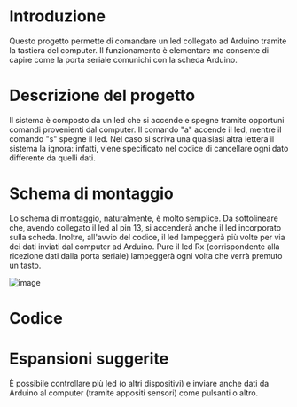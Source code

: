 # Introduzione
Questo progetto permette di comandare un led collegato ad Arduino tramite la tastiera del computer. Il funzionamento è elementare ma consente di capire come la porta seriale comunichi con la scheda Arduino.

# Descrizione del progetto
Il sistema è composto da un led che si accende e spegne tramite opportuni comandi provenienti dal computer.
Il comando "a" accende il led, mentre il comando "s" spegne il led.
Nel caso si scriva una qualsiasi altra lettera il sistema la ignora: infatti, viene specificato nel codice di cancellare ogni dato differente da quelli dati.

# Schema di montaggio
Lo schema di montaggio, naturalmente, è molto semplice. Da sottolineare che, avendo collegato il led al pin 13, si accenderà anche il led incorporato sulla scheda.
Inoltre, all'avvio del codice, il led lampeggerà più volte per via dei dati inviati dal computer ad Arduino. Pure il led Rx (corrispondente alla ricezione dati dalla porta seriale) lampeggerà ogni volta che verrà premuto un tasto.

![image](https://user-images.githubusercontent.com/99251089/153384484-02249279-65a8-4341-920b-f4dbe724f203.png)

# Codice


# Espansioni suggerite
È possibile controllare più led (o altri dispositivi) e inviare anche dati da Arduino al computer (tramite appositi sensori) come pulsanti o altro.
